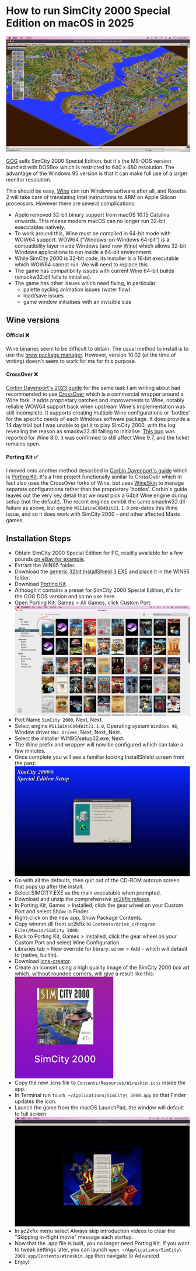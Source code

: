# How to run SimCity 2000 Special Edition on macOS in 2025

![SC2000 Gameplay](images/sc2000.png)

[GOG](https://www.gog.com/en/game/simcity_2000_special_edition) sells SimCity 2000 Special Edition, but it's the MS-DOS version bundled with DOSBox which is restricted to 640 x 480 resolution. The advantage of the Windows 95 version is that it can make full use of a larger monitor resolution.

This should be easy, [Wine](https://www.winehq.org/) can run Windows software after all, and Rosetta 2 will take care of translating Intel instructions to ARM on Apple Silicon processors. However there are several complications:
- Apple removed 32-bit binary support from macOS 10.15 Catalina onwards. This means modern macOS can no longer run 32-bit executables natively.
- To work around this, Wine must be compiled in 64-bit mode with WOW64 support. WOW64 (“Windows-on-Windows 64-bit”) is a compatibility layer inside Windows (and now Wine) which allows 32-bit Windows applications to run inside a 64-bit environment.
- While SimCity 2000 is 32-bit code, its installer is a 16-bit executable which WOW64 cannot run. We will need to replace this.
- The game has compatibility issues with current Wine 64-bit builds (smackw32.dll fails to initialise).
- The game has other issues which need fixing, in particular:
  - palette cycling animation issues (water flow)
  - load/save issues
  - game window initialises with an invisible size

## Wine versions

#### Official ❌
Wine binaries seem to be difficult to obtain. The usual method to install is to use the [brew package manager](https://formulae.brew.sh/cask/wine-stable). However, version 10.02 (at the time of writing) doesn't seem to work for me for this purpose.

#### CrossOver ❌
[Corbin Davenport's 2023 guide](https://www.spacebar.news/how-to-play-simcity-2000-mac/) for the same task I am writing about had recommended to use [CrossOver](https://www.codeweavers.com/crossover) which is a commercial wrapper around a Wine fork. It adds proprietary patches and improvements to Wine, notably reliable WOW64 support back when upstream Wine's implementation was still incomplete. It supports creating multiple Wine configurations or 'bottles' for the specific needs of each Windows software package. It does provide a 14 day trial but I was unable to get it to play SimCity 2000, with the log revealing the reason as smackw32.dll failing to initialise. [This bug](https://bugs.winehq.org/show_bug.cgi?id=54670) was reported for Wine 8.0, it was confirmed to still affect Wine 9.7, and the ticket remains open.

#### Porting Kit ✅
I moved onto another method described in [Corbin Davenport's guide](https://www.spacebar.news/how-to-play-simcity-2000-mac/) which is [Porting Kit](https://www.portingkit.com/). It's a free project functionally similar to CrossOver which in fact also uses the CrossOver forks of Wine, but uses [WineSkin](https://github.com/The-Wineskin-Project/wineskin-source) to manage separate configurations rather than the proprietary 'bottles'. Corbin's guide leaves out the very key detail that we must pick a 64bit Wine engine during setup (not the default). The recent engines exhibit the same smackw32.dll failure as above, but engine `WS11WineCX64Bit21.1.0` pre-dates this Wine issue, and so it does work with SimCity 2000 - and other affected Maxis games.

## Installation Steps
- Obtain SimCity 2000 Special Edition for PC, readily available for a few pounds [on eBay for example](https://www.ebay.co.uk/sch/i.html?_nkw=SimCity+2000+Special+Edition+PC).
- Extract the WIN95 folder.
- Download the [generic 32bit InstallShield 3 EXE](https://community.pcgamingwiki.com/files/file/111-installshield-3-32-bit-generic-installer/) and place it in the WIN95 folder.
- Download [Porting Kit](https://www.portingkit.com/).
- Although it contains a preset for SimCity 2000 Special Edition, it's for the GOG DOS version and so no use here.
- Open Porting Kit, Games > All Games, click Custom Port:
  ![Porting Kit](images/portingkit.png)
- Port Name `SimCity 2000`, Next, Next.
- Select engine `WS11WineCX64Bit21.1.0`, Operating system `Windows 98`, Window driver `Mac Driver`, Next, Next, Next.
- Select the installer WIN95/setup32.exe, Next.
- The Wine prefix and wrapper will now be configured which can take a few minutes.
- Once complete you will see a familiar looking InstallShield screen from the past:
  ![InstallShield](images/installer.png)
- Go with all the defaults, then quit out of the CD-ROM autorun screen that pops up after the install.
- Select SIMCITY.EXE as the main executable when prompted.
- Download and unzip the comprehensive [sc2kfix release](https://github.com/sc2kfix/sc2kfix).
- In Porting Kit, Games > Installed, click the gear wheel on your Custom Port and select Show in Finder.
- Right-click on the new app, Show Package Contents.
- Copy winmm.dll from sc2kfix to `Contents/drive_c/Program Files/Maxis/SimCity 2000`.
- Back to Porting Kit, Games > Installed, click the gear wheel on your Custom Port and select Wine Configuration.
- Libraries tab > New override for library: `winmm` > Add - which will default to (native, builtin).
- Download [icns-creator](https://github.com/alptugan/icns-creator).
- Create an iconset using a high quality image of the SimCity 2000 box art which, without rounded corners, will give a result like this:  
  ![SC2000 icon](images/icon.png)
- Copy the new .icns file to `Contents/Resources/Wineskin.icns` inside the app.
- In Terminal run `touch ~/Applications/SimCity\ 2000.app` so that Finder updates the icon.
- Launch the game from the macOS LaunchPad, the window will default to full screen:
  ![Fullscreen main menu](images/windowsize.png)
- In sc2kfix menu select Always skip introduction videos to clear the "Skipping in-flight movie" message each startup.
- Now that the .app file is built, you no longer need Porting Kit. If you want to tweak settings later, you can launch `open ~/Applications/SimCity\ 2000.app/Contents/Wineskin.app` then navigate to Advanced.
- Enjoy!

